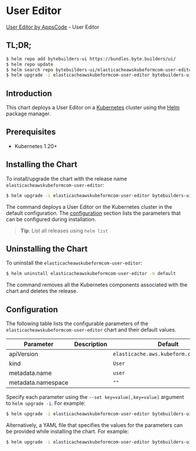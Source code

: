 # User Editor

[User Editor by AppsCode](https://byte.builders) - User Editor

## TL;DR;

```bash
$ helm repo add bytebuilders-ui https://bundles.byte.builders/ui/
$ helm repo update
$ helm search repo bytebuilders-ui/elasticacheawskubeformcom-user-editor --version=v0.4.18
$ helm upgrade -i elasticacheawskubeformcom-user-editor bytebuilders-ui/elasticacheawskubeformcom-user-editor -n default --create-namespace --version=v0.4.18
```

## Introduction

This chart deploys a User Editor on a [Kubernetes](http://kubernetes.io) cluster using the [Helm](https://helm.sh) package manager.

## Prerequisites

- Kubernetes 1.20+

## Installing the Chart

To install/upgrade the chart with the release name `elasticacheawskubeformcom-user-editor`:

```bash
$ helm upgrade -i elasticacheawskubeformcom-user-editor bytebuilders-ui/elasticacheawskubeformcom-user-editor -n default --create-namespace --version=v0.4.18
```

The command deploys a User Editor on the Kubernetes cluster in the default configuration. The [configuration](#configuration) section lists the parameters that can be configured during installation.

> **Tip**: List all releases using `helm list`

## Uninstalling the Chart

To uninstall the `elasticacheawskubeformcom-user-editor`:

```bash
$ helm uninstall elasticacheawskubeformcom-user-editor -n default
```

The command removes all the Kubernetes components associated with the chart and deletes the release.

## Configuration

The following table lists the configurable parameters of the `elasticacheawskubeformcom-user-editor` chart and their default values.

|     Parameter      | Description |                      Default                       |
|--------------------|-------------|----------------------------------------------------|
| apiVersion         |             | <code>elasticache.aws.kubeform.com/v1alpha1</code> |
| kind               |             | <code>User</code>                                  |
| metadata.name      |             | <code>user</code>                                  |
| metadata.namespace |             | <code>""</code>                                    |


Specify each parameter using the `--set key=value[,key=value]` argument to `helm upgrade -i`. For example:

```bash
$ helm upgrade -i elasticacheawskubeformcom-user-editor bytebuilders-ui/elasticacheawskubeformcom-user-editor -n default --create-namespace --version=v0.4.18 --set apiVersion=elasticache.aws.kubeform.com/v1alpha1
```

Alternatively, a YAML file that specifies the values for the parameters can be provided while
installing the chart. For example:

```bash
$ helm upgrade -i elasticacheawskubeformcom-user-editor bytebuilders-ui/elasticacheawskubeformcom-user-editor -n default --create-namespace --version=v0.4.18 --values values.yaml
```
